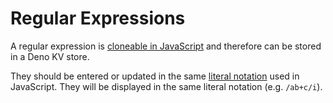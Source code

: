 # Regular Expressions

A regular expression is
[cloneable in JavaScript](https://developer.mozilla.org/en-US/docs/Web/API/Web_Workers_API/Structured_clone_algorithm#supported_types)
and therefore can be stored in a Deno KV store.

They should be entered or updated in the same
[literal notation](https://developer.mozilla.org/en-US/docs/Web/JavaScript/Reference/Global_Objects/RegExp#literal_notation_and_constructor)
used in JavaScript. They will be displayed in the same literal notation (e.g.
`/ab+c/i`).
